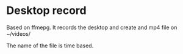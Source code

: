 # Desktop record

Based on ffmepg. It records the desktop and create and mp4 file on 
~/videos/

The name of the file is time based.

